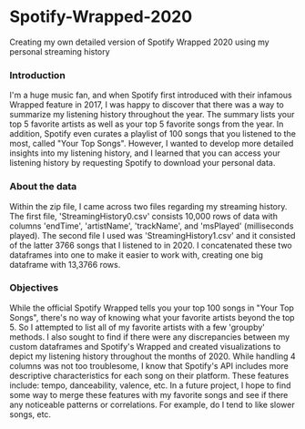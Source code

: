 # Spotify-Wrapped-2020
Creating my own detailed version of Spotify Wrapped 2020 using my personal streaming history

### Introduction  
I'm a huge music fan, and when Spotify first introduced with their infamous Wrapped feature in 2017, I was happy to discover that there was a way to summarize my listening history throughout the year. The summary lists your top 5 favorite artists as well as your top 5 favorite songs from the year. In addition, Spotify even curates a playlist of 100 songs that you listened to the most, called "Your Top Songs". However, I wanted to develop more detailed insights into my listening history, and I learned that you can access your listening history by requesting Spotify to download your personal data.  

### About the data
Within the zip file, I came across two files regarding my streaming history. The first file, 'StreamingHistory0.csv' consists 10,000 rows of data with columns 'endTime', 'artistName', 'trackName', and 'msPlayed' (milliseconds played). The second file I used was 'StreamingHistory1.csv' and it consisted of the latter 3766 songs that I listened to in 2020. I concatenated these two dataframes into one to make it easier to work with, creating one big dataframe with 13,3766 rows.

### Objectives
While the official Spotify Wrapped tells you your top 100 songs in "Your Top Songs", there's no way of knowing what your favorite artists beyond the top 5. So I attempted to list all of my favorite artists with a few 'groupby' methods. I also sought to find if there were any discrepancies between my custom dataframes and Spotify's Wrapped and created visualizations to depict my listening history throughout the months of 2020. While handling 4 columns was not too troublesome, I know that Spotify's API includes more descriptive characteristics for each song on their platform. These features include: tempo, danceability, valence, etc. In a future project, I hope to find some way to merge these features with my favorite songs and see if there any noticeable patterns or correlations. For example, do I tend to like slower songs, etc.

